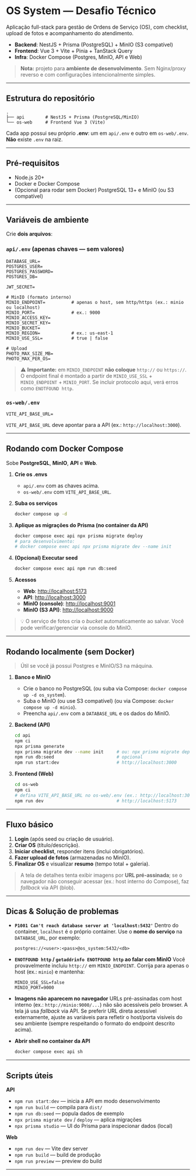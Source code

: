 # OS System — Desafio Técnico

Aplicação full-stack para gestão de Ordens de Serviço (OS), com checklist, upload de fotos e acompanhamento do atendimento.

* **Backend**: NestJS + Prisma (PostgreSQL) + MinIO (S3 compatível)
* **Frontend**: Vue 3 + Vite + Pinia + TanStack Query
* **Infra**: Docker Compose (Postgres, MinIO, API e Web)

> **Nota:** projeto para **ambiente de desenvolvimento**. Sem Nginx/proxy reverso e com configurações intencionalmente simples.

---

## Estrutura do repositório

```
.
├── api        # NestJS + Prisma (PostgreSQL/MinIO)
└── os-web     # Frontend Vue 3 (Vite)
```

Cada app possui seu próprio **.env**: um em `api/.env` e outro em `os-web/.env`.
**Não** existe `.env` na raiz.

---

## Pré-requisitos

* Node.js 20+
* Docker e Docker Compose
* (Opcional para rodar sem Docker) PostgreSQL 13+ e MinIO (ou S3 compatível)

---

## Variáveis de ambiente

Crie **dois arquivos**:

### `api/.env` (apenas chaves — sem valores)

```
DATABASE_URL=
POSTGRES_USER=
POSTGRES_PASSWORD=
POSTGRES_DB=

JWT_SECRET=

# MinIO (formato interno)
MINIO_ENDPOINT=          # apenas o host, sem http/https (ex.: minio ou localhost)
MINIO_PORT=              # ex.: 9000
MINIO_ACCESS_KEY=
MINIO_SECRET_KEY=
MINIO_BUCKET=
MINIO_REGION=            # ex.: us-east-1
MINIO_USE_SSL=           # true | false

# Upload
PHOTO_MAX_SIZE_MB=
PHOTO_MAX_PER_OS=
```

> ⚠️ **Importante:** em `MINIO_ENDPOINT` **não coloque** `http://` ou `https://`.
> O endpoint final é montado a partir de `MINIO_USE_SSL` + `MINIO_ENDPOINT` + `MINIO_PORT`.
> Se incluir protocolo aqui, verá erros como `ENOTFOUND http`.

### `os-web/.env`

```
VITE_API_BASE_URL=
```

`VITE_API_BASE_URL` deve apontar para a API (ex.: `http://localhost:3000`).

---

## Rodando com Docker Compose

Sobe **PostgreSQL**, **MinIO**, **API** e **Web**.

1. **Crie os .envs**

   * `api/.env` com as chaves acima.
   * `os-web/.env` com `VITE_API_BASE_URL`.

2. **Suba os serviços**

   ```bash
   docker compose up -d
   ```

3. **Aplique as migrações do Prisma (no container da API)**

   ```bash
   docker compose exec api npx prisma migrate deploy
   # para desenvolvimento:
   # docker compose exec api npx prisma migrate dev --name init
   ```

4. **(Opcional) Executar seed**

   ```bash
   docker compose exec api npm run db:seed
   ```

5. **Acessos**

   * **Web**: [http://localhost:5173](http://localhost:5173)
   * **API**: [http://localhost:3000](http://localhost:3000)
   * **MinIO (console)**: [http://localhost:9001](http://localhost:9001)
   * **MinIO (S3 API)**: [http://localhost:9000](http://localhost:9000)

> 💡 O serviço de fotos cria o *bucket* automaticamente ao salvar. Você pode verificar/gerenciar via console do MinIO.

---

## Rodando localmente (sem Docker)

> Útil se você já possui Postgres e MinIO/S3 na máquina.

1. **Banco e MinIO**

   * Crie o banco no PostgreSQL
     (ou suba via Compose: `docker compose up -d os_system`).
   * Suba o MinIO (ou use S3 compatível)
     (ou via Compose: `docker compose up -d minio`).
   * Preencha `api/.env` com a `DATABASE_URL` e os dados do MinIO.

2. **Backend (API)**

   ```bash
   cd api
   npm ci
   npx prisma generate
   npx prisma migrate dev --name init     # ou: npx prisma migrate deploy
   npm run db:seed                        # opcional
   npm run start:dev                      # http://localhost:3000
   ```

3. **Frontend (Web)**

   ```bash
   cd os-web
   npm ci
   # defina VITE_API_BASE_URL no os-web/.env (ex.: http://localhost:3000)
   npm run dev                            # http://localhost:5173
   ```

---

## Fluxo básico

1. **Login** (após seed ou criação de usuário).
2. **Criar OS** (título/descrição).
3. **Iniciar checklist**, responder itens (inclui obrigatórios).
4. **Fazer upload de fotos** (armazenadas no MinIO).
5. **Finalizar OS** e visualizar **resumo** (tempo total + galeria).

> A tela de detalhes tenta exibir imagens por **URL pré-assinada**; se o navegador não conseguir acessar (ex.: host interno do Compose), faz *fallback* via API (blob).

---

## Dicas & Solução de problemas

* **`P1001 Can't reach database server at 'localhost:5432'`**
  Dentro do container, `localhost` é o próprio container. Use o **nome do serviço** na `DATABASE_URL`, por exemplo:

  ```
  postgres://<user>:<pass>@os_system:5432/<db>
  ```

* **`ENOTFOUND http` / `getaddrinfo ENOTFOUND http` ao falar com MinIO**
  Você provavelmente incluiu `http://` em `MINIO_ENDPOINT`.
  Corrija para apenas o host (ex.: `minio`) e mantenha:

  ```
  MINIO_USE_SSL=false
  MINIO_PORT=9000
  ```

* **Imagens não aparecem no navegador**
  URLs pré-assinadas com host interno (ex.: `http://minio:9000/...`) não são acessíveis pelo browser.
  A tela já usa *fallback* via API. Se preferir URL direta acessível externamente, ajuste as variáveis para refletir o host/porta visíveis do seu ambiente (sempre respeitando o formato do endpoint descrito acima).

* **Abrir shell no container da API**

  ```bash
  docker compose exec api sh
  ```

---

## Scripts úteis

**API**

* `npm run start:dev` — inicia a API em modo desenvolvimento
* `npm run build` — compila para `dist/`
* `npm run db:seed` — popula dados de exemplo
* `npx prisma migrate dev` / `deploy` — aplica migrações
* `npx prisma studio` — UI do Prisma para inspecionar dados (local)

**Web**

* `npm run dev` — Vite dev server
* `npm run build` — build de produção
* `npm run preview` — preview do build

---
